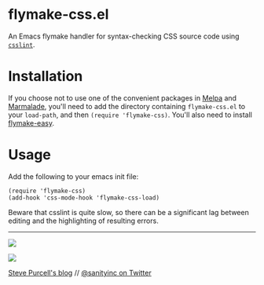 flymake-css.el
==============

An Emacs flymake handler for syntax-checking CSS source code
using [`csslint`](https://github.com/stubbornella/csslint).

Installation
=============

If you choose not to use one of the convenient packages in
[Melpa][melpa] and [Marmalade][marmalade], you'll need to add the
directory containing `flymake-css.el` to your `load-path`, and then
`(require 'flymake-css)`. You'll also need to install
[flymake-easy](https://github.com/purcell/flymake-easy).

Usage
=====

Add the following to your emacs init file:

    (require 'flymake-css)
    (add-hook 'css-mode-hook 'flymake-css-load)

Beware that csslint is quite slow, so there can be a significant lag
between editing and the highlighting of resulting errors.

[marmalade]: http://marmalade-repo.org
[melpa]: http://melpa.milkbox.net

<hr>

[![](http://api.coderwall.com/purcell/endorsecount.png)](http://coderwall.com/purcell)

[![](http://www.linkedin.com/img/webpromo/btn_liprofile_blue_80x15.png)](http://uk.linkedin.com/in/stevepurcell)

[Steve Purcell's blog](http://www.sanityinc.com/) // [@sanityinc on Twitter](https://twitter.com/sanityinc)

